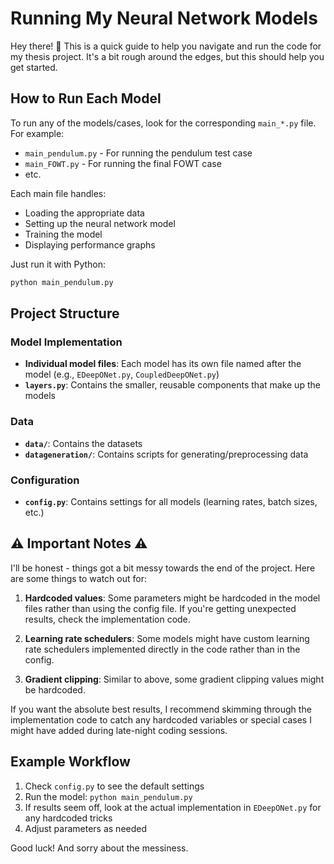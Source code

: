 # Running My Neural Network Models

Hey there! 👋 This is a quick guide to help you navigate and run the code for my thesis project. It's a bit rough around the edges, but this should help you get started.

## How to Run Each Model

To run any of the models/cases, look for the corresponding `main_*.py` file. For example:

- `main_pendulum.py` - For running the pendulum test case
- `main_FOWT.py` - For running the final FOWT case
- etc.

Each main file handles:
- Loading the appropriate data
- Setting up the neural network model
- Training the model
- Displaying performance graphs

Just run it with Python:

```bash
python main_pendulum.py
```

## Project Structure

### Model Implementation
- **Individual model files**: Each model has its own file named after the model (e.g., `EDeepONet.py`, `CoupledDeepONet.py`)
- **`layers.py`**: Contains the smaller, reusable components that make up the models

### Data
- **`data/`**: Contains the datasets
- **`datageneration/`**: Contains scripts for generating/preprocessing data

### Configuration
- **`config.py`**: Contains settings for all models (learning rates, batch sizes, etc.)

## ⚠️ Important Notes ⚠️

I'll be honest - things got a bit messy towards the end of the project. Here are some things to watch out for:

1. **Hardcoded values**: Some parameters might be hardcoded in the model files rather than using the config file. If you're getting unexpected results, check the implementation code.

2. **Learning rate schedulers**: Some models might have custom learning rate schedulers implemented directly in the code rather than in the config.

3. **Gradient clipping**: Similar to above, some gradient clipping values might be hardcoded.

If you want the absolute best results, I recommend skimming through the implementation code to catch any hardcoded variables or special cases I might have added during late-night coding sessions.

## Example Workflow

1. Check `config.py` to see the default settings
2. Run the model: `python main_pendulum.py` 
3. If results seem off, look at the actual implementation in `EDeepONet.py` for any hardcoded tricks
4. Adjust parameters as needed

Good luck! And sorry about the messiness.
